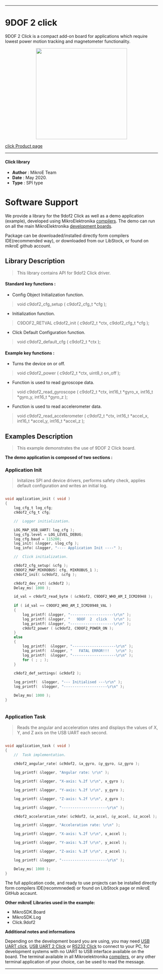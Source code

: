 
---
# 9DOF 2 click

9DOF 2 Click is a compact add-on board for applications which require lowest power motion tracking and magnetometer functionality. 

<p align="center">
  <img src="https://download.mikroe.com/images/click_for_ide/9dof2_click.png" height=300px>
</p>

[click Product page](https://www.mikroe.com/9dof-2-click)

---


#### Click library 

- **Author**        : MikroE Team
- **Date**          : May 2020.
- **Type**          : SPI type


# Software Support

We provide a library for the 9dof2 Click 
as well as a demo application (example), developed using MikroElektronika 
[compilers](https://shop.mikroe.com/compilers). 
The demo can run on all the main MikroElektronika [development boards](https://shop.mikroe.com/development-boards).

Package can be downloaded/installed directly form compilers IDE(recommended way), or downloaded from our LibStock, or found on mikroE github account. 

## Library Description

> This library contains API for 9dof2 Click driver.

#### Standard key functions :

- Config Object Initialization function.
> void c9dof2_cfg_setup ( c9dof2_cfg_t *cfg ); 
 
- Initialization function.
> C9DOF2_RETVAL c9dof2_init ( c9dof2_t *ctx, c9dof2_cfg_t *cfg );

- Click Default Configuration function.
> void c9dof2_default_cfg ( c9dof2_t *ctx );


#### Example key functions :

- Turns the device on or off.
> void c9dof2_power ( c9dof2_t *ctx, uint8_t on_off );
 
- Function is used to read gyroscope data.
> void c9dof2_read_gyroscope ( c9dof2_t *ctx, int16_t *gyro_x, int16_t *gyro_y, int16_t *gyro_z );

- Function is used to read accelerometer data.
> void c9dof2_read_accelerometer ( c9dof2_t *ctx, int16_t *accel_x, int16_t *accel_y, int16_t *accel_z );

## Examples Description

> This example demonstrates the use of 9DOF 2 Click board.

**The demo application is composed of two sections :**

### Application Init 

> Initalizes SPI and device drivers, performs safety check, applies default configuration and writes an initial log.

```c

void application_init ( void )
{
    log_cfg_t log_cfg;
    c9dof2_cfg_t cfg;

    //  Logger initialization.

    LOG_MAP_USB_UART( log_cfg );
    log_cfg.level = LOG_LEVEL_DEBUG;
    log_cfg.baud = 115200;
    log_init( &logger, &log_cfg );
    log_info( &logger, "---- Application Init ----" );

    //  Click initialization.

    c9dof2_cfg_setup( &cfg );
    C9DOF2_MAP_MIKROBUS( cfg, MIKROBUS_1 );
    c9dof2_init( &c9dof2, &cfg );

    c9dof2_dev_rst( &c9dof2 );
    Delay_ms( 1000 );

    id_val = c9dof2_read_byte ( &c9dof2, C9DOF2_WHO_AM_I_ICM20948 );
     
    if ( id_val == C9DOF2_WHO_AM_I_ICM20948_VAL )
    {
        log_printf( &logger, "--------------------\r\n" );
        log_printf( &logger, "   9DOF  2  click   \r\n" );
        log_printf( &logger, "--------------------\r\n" );
        c9dof2_power ( &c9dof2, C9DOF2_POWER_ON );
    }
    else
    {
        log_printf(  &logger, "--------------------\r\n" );
        log_printf(  &logger, "   FATAL ERROR!!!   \r\n" );
        log_printf(  &logger, "--------------------\r\n" );
        for ( ; ; );
    }
    
    c9dof2_def_settings( &c9dof2 );

    log_printf(  &logger, "--- Initialised ---\r\n" );
    log_printf(  &logger, "--------------------\r\n" );

    Delay_ms( 1000 );
}
  
```

### Application Task

> Reads the angular and acceleration rates and displays the values of X, Y, and Z axis on the USB UART each second.

```c

void application_task ( void )
{
    //  Task implementation.
    
    c9dof2_angular_rate( &c9dof2, &x_gyro, &y_gyro, &z_gyro );

    log_printf( &logger, "Angular rate: \r\n" );

    log_printf( &logger, "X-axis: %.2f \r\n", x_gyro );

    log_printf( &logger, "Y-axis: %.2f \r\n", y_gyro );

    log_printf( &logger, "Z-axis: %.2f \r\n", z_gyro );

    log_printf( &logger, "---------------------\r\n" );

    c9dof2_acceleration_rate( &c9dof2, &x_accel, &y_accel, &z_accel );

    log_printf( &logger, "Acceleration rate: \r\n" );

    log_printf( &logger, "X-axis: %.2f \r\n", x_accel );

    log_printf( &logger, "Y-axis: %.2f \r\n", y_accel );

    log_printf( &logger, "Z-axis: %.2f \r\n", z_accel );

    log_printf( &logger, "---------------------\r\n" );

    Delay_ms( 1000 );
} 

```

The full application code, and ready to use projects can be  installed directly form compilers IDE(recommneded) or found on LibStock page or mikroE GitHub accaunt.

**Other mikroE Libraries used in the example:** 

- MikroSDK.Board
- MikroSDK.Log
- Click.9dof2

**Additional notes and informations**

Depending on the development board you are using, you may need 
[USB UART click](https://shop.mikroe.com/usb-uart-click), 
[USB UART 2 Click](https://shop.mikroe.com/usb-uart-2-click) or 
[RS232 Click](https://shop.mikroe.com/rs232-click) to connect to your PC, for 
development systems with no UART to USB interface available on the board. The 
terminal available in all Mikroelektronika 
[compilers](https://shop.mikroe.com/compilers), or any other terminal application 
of your choice, can be used to read the message.



---

